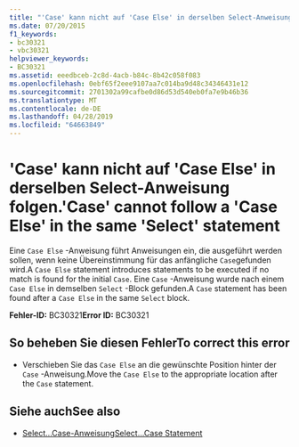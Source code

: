 ```yaml
---
title: "'Case' kann nicht auf 'Case Else' in derselben Select-Anweisung folgen."
ms.date: 07/20/2015
f1_keywords:
- bc30321
- vbc30321
helpviewer_keywords:
- BC30321
ms.assetid: eeedbceb-2c8d-4acb-b84c-8b42c058f083
ms.openlocfilehash: 0ebf65f2eee9107aa7c014ba9d48c34346431e12
ms.sourcegitcommit: 2701302a99cafbe0d86d53d540eb0fa7e9b46b36
ms.translationtype: MT
ms.contentlocale: de-DE
ms.lasthandoff: 04/28/2019
ms.locfileid: "64663849"
---
```

# <a name="case-cannot-follow-a-case-else-in-the-same-select-statement"></a><span data-ttu-id="0de45-102">'Case' kann nicht auf 'Case Else' in derselben Select-Anweisung folgen.</span><span class="sxs-lookup"><span data-stu-id="0de45-102">'Case' cannot follow a 'Case Else' in the same 'Select' statement</span></span>
<span data-ttu-id="0de45-103">Eine `Case Else` -Anweisung führt Anweisungen ein, die ausgeführt werden sollen, wenn keine Übereinstimmung für das anfängliche `Case`gefunden wird.</span><span class="sxs-lookup"><span data-stu-id="0de45-103">A `Case Else` statement introduces statements to be executed if no match is found for the initial `Case`.</span></span> <span data-ttu-id="0de45-104">Eine `Case` -Anweisung wurde nach einem `Case Else` in demselben `Select` -Block gefunden.</span><span class="sxs-lookup"><span data-stu-id="0de45-104">A `Case` statement has been found after a `Case Else` in the same `Select` block.</span></span>  
  
 <span data-ttu-id="0de45-105">**Fehler-ID:** BC30321</span><span class="sxs-lookup"><span data-stu-id="0de45-105">**Error ID:** BC30321</span></span>  
  
## <a name="to-correct-this-error"></a><span data-ttu-id="0de45-106">So beheben Sie diesen Fehler</span><span class="sxs-lookup"><span data-stu-id="0de45-106">To correct this error</span></span>  
  
- <span data-ttu-id="0de45-107">Verschieben Sie das `Case Else` an die gewünschte Position hinter der `Case` -Anweisung.</span><span class="sxs-lookup"><span data-stu-id="0de45-107">Move the `Case Else` to the appropriate location after the `Case` statement.</span></span>  
  
## <a name="see-also"></a><span data-ttu-id="0de45-108">Siehe auch</span><span class="sxs-lookup"><span data-stu-id="0de45-108">See also</span></span>

- [<span data-ttu-id="0de45-109">Select...Case-Anweisung</span><span class="sxs-lookup"><span data-stu-id="0de45-109">Select...Case Statement</span></span>](../../visual-basic/language-reference/statements/select-case-statement.md)
